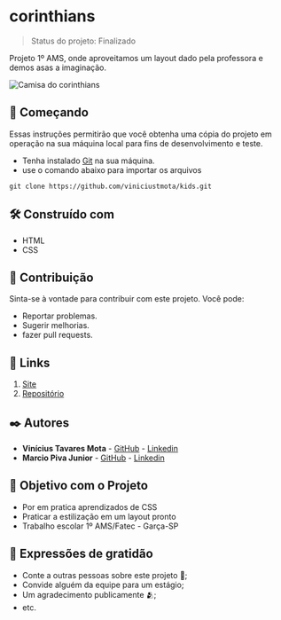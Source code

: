 # corinthians
> Status do projeto: Finalizado

Projeto 1º AMS, onde aproveitamos um layout dado pela professora e demos asas a imaginação.

![Camisa do corinthians](https://github.com/viniciustmota/corinthians/assets/106537834/f532043d-b556-4fae-a8e9-94d6efda596f)

## 🚀 Começando

Essas instruções permitirão que você obtenha uma cópia do projeto em operação na sua máquina local para fins de desenvolvimento e teste.

* Tenha instalado [Git](https://git-scm.com/) na sua máquina.
* use o comando abaixo para importar os arquivos
```
git clone https://github.com/viniciustmota/kids.git
```

## 🛠️ Construído com

* HTML
* CSS

## 📜 Contribuição 

Sinta-se à vontade para contribuir com este projeto. Você pode:

- Reportar problemas.
- Sugerir melhorias.
- fazer pull requests.

## 📎 Links 

1. [Site](https://kids-ochre.vercel.app/)
2. [Repositório](https://github.com/viniciustmota/corinthians)

## ✒️ Autores

* **Vinícius Tavares Mota**  - [GitHub](https://github.com/viniciustmota) - [Linkedin](https://www.linkedin.com/in/viniciustmota/)
* **Marcio Piva Junior** - [GitHub](https://github.com/marcioP457) - [Linkedin](https://www.linkedin.com/in/m%C3%A1rcio-piva-junior-32a30a262/)

## 🎯 Objetivo com o Projeto

* Por em pratica aprendizados de CSS
* Praticar a estilização em um layout pronto
* Trabalho escolar 1º AMS/Fatec - Garça-SP

## 🎁 Expressões de gratidão

* Conte a outras pessoas sobre este projeto 📢;
* Convide alguém da equipe para um estágio;
* Um agradecimento publicamente 🫂;
* etc.

